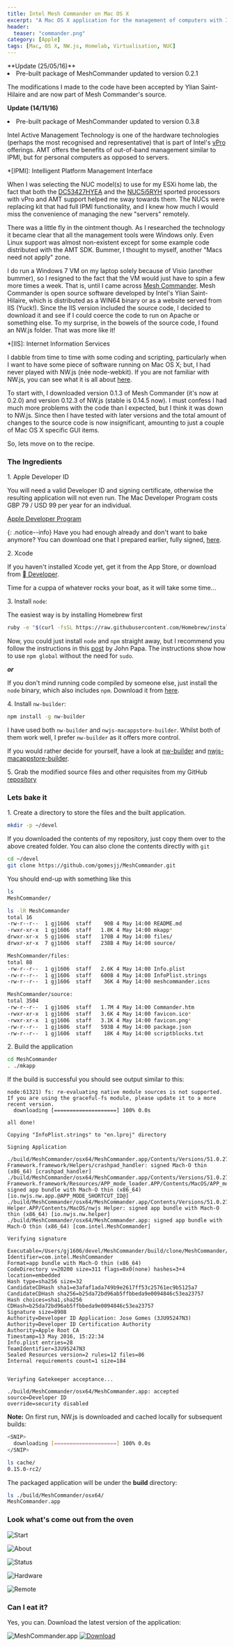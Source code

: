 ```yaml
---
title: Intel Mesh Commander on Mac OS X
excerpt: "A Mac OS X application for the management of computers with Intel AMT (Active Management Technology), supporting redirection, remote desktop, remote terminal and scripted management."
header:
  teaser: "commander.png"
category: [Apple] 
tags: [Mac, OS X, NW.js, Homelab, Virtualisation, NUC]
---
```

<div class="notice--warning" markdown="1">
**Update (25/05/16)**

<li>Pre-built package of MeshCommander updated to version 0.2.1</li>
<p></p>
<p>The modifications I made to the code have been accepted by Ylian Saint-Hilaire and are now part of Mesh Commander's source.</p>  

**Update (14/11/16)**

<li>Pre-built package of MeshCommander updated to version 0.3.8</li>
</div>

Intel Active Management Technology is one of the hardware technologies (perhaps the most recognised and representative) that is part of Intel's [vPro](http://www.intel.co.uk/content/www/uk/en/architecture-and-technology/vpro/vpro-technology-general.html) offerings. AMT offers the benefits of out-of-band management similar to IPMI, but for personal computers as opposed to servers.

*[IPMI]: Intelligent Platform Management Interface

When I was selecting the NUC model(s) to use for my ESXi home lab, the fact that both the [DC53427HYEA](http://www.intel.co.uk/content/www/uk/en/nuc/nuc-kit-dc53427hye-board-d53427rke.html) and the [NUC5i5RYH](http://www.intel.co.uk/content/www/uk/en/nuc/nuc-kit-nuc5i5ryh.html) sported processors with vPro and AMT support helped me sway towards them. The NUCs were replacing kit that had full IPMI functionality, and I knew how much I would miss the convenience of managing the new "servers" remotely. 

There was a little fly in the ointment though. As I researched the technology it became clear that all the management tools were Windows only. Even Linux support was almost non-existent except for some example code distributed with the AMT SDK. Bummer, I thought to myself, another "Macs need not apply" zone.

I do run a Windows 7 VM on my laptop solely because of Visio (another bummer), so I resigned to the fact that the VM would just have to spin a few more times a week. That is, until I came across [Mesh Commander](http://www.meshcommander.com/meshcommander). Mesh Commander is open source software developed by Intel's Ylian Saint-Hilaire, which is distributed as a WIN64 binary or as a website served from IIS (Yuck!). Since the IIS version included the source code, I decided to download it and see if I could coerce the code to run on Apache or something else. To my surprise, in the bowels of the source code, I found an NW.js folder. That was more like it!

*[IIS]: Internet Information Services

I dabble from time to time with some coding and scripting, particularly when I want to have some piece of software running on Mac OS X; but, I had never played with NW.js (née node-webkit). If you are not familiar with NW.js, you can see what it is all about [here](http://nwjs.io).

To start with, I downloaded version 0.1.3 of Mesh Commander (it's now at 0.2.0) and version 0.12.3 of NW.js (stable is 0.14.5 now). I must confess I had much more problems with the code than I expected, but I think it was down to NW.js. Since then I have tested with later versions and the total amount of changes to the source code is now insignificant, amounting to just a couple of Mac OS X specific GUI items.

So, lets move on to the recipe.

### The Ingredients

1\. Apple Developer ID

You will need a valid Developer ID and signing certificate, otherwise the resulting application will not even run. The Mac Developer Program costs GBP 79 / USD 99 per year for an individual.

[Apple Developer Program](https://developer.apple.com/programs/)

{: .notice--info}
Have you had enough already and don't want to bake anymore? You can download one that I prepared earlier, fully signed, [here](https://bintray.com/gomesjj/APPS/download_file?file_path=OSX%2FMeshCommander.dmg.zip).

2\. Xcode

If you haven't installed Xcode yet, get it from the App Store, or download from [ Developer](https://developer.apple.com/xcode/download/). 

Time for a cuppa of whatever rocks your boat, as it will take some time...

3\. Install ```node```:

The easiest way is by installing Homebrew first

```sh
ruby -e "$(curl -fsSL https://raw.githubusercontent.com/Homebrew/install/master/install)"
```
Now, you could just install ```node``` and ```npm``` straight away, but I recommend you follow the instructions in this [post](https://johnpapa.net/how-to-use-npm-global-without-sudo-on-osx/) by John Papa. The instructions show how to use ```npm global``` without the need for ```sudo```.

***or***

If you don't mind running code compiled by someone else, just install the ```node``` binary, which also includes ```npm```. Download it from [here](https://nodejs.org/en/download/).

4\. Install ```nw-builder```:

```sh
npm install -g nw-builder
```
I have used both ```nw-builder``` and ```nwjs-macappstore-builder```. Whilst both of them work well, I prefer ```nw-builder``` as it offers more control.

If you would rather decide for yourself, have a look at [nw-builder](https://github.com/nwjs/nw-builder) and [nwjs-macappstore-builder](https://www.npmjs.com/package/nwjs-macappstore-builder).

5\. Grab the modified source files and other requisites from my GitHub [repository](https://github.com/gomesjj/MeshCommander)


### Lets bake it

1\. Create a directory to store the files and the built application.

```sh
mkdir -p ~/devel
``` 

If you downloaded the contents of my repository, just copy them over to the above created folder. You can also clone the contents directly with ``git``

```sh
cd ~/devel
git clone https://github.com/gomesjj/MeshCommander.git
```
You should end-up with something like this

```sh
ls
MeshCommander/

ls -lR MeshCommander
total 16
-rw-r--r--  1 gj1606  staff    90B 4 May 14:00 README.md
-rwxr-xr-x  1 gj1606  staff   1.8K 4 May 14:00 mkapp*
drwxr-xr-x  5 gj1606  staff   170B 4 May 14:00 files/
drwxr-xr-x  7 gj1606  staff   238B 4 May 14:00 source/

MeshCommander/files:
total 88
-rw-r--r--  1 gj1606  staff   2.6K 4 May 14:00 Info.plist
-rw-r--r--  1 gj1606  staff   600B 4 May 14:00 InfoPlist.strings
-rw-r--r--  1 gj1606  staff    36K 4 May 14:00 meshcommander.icns

MeshCommander/source:
total 3504
-rw-r--r--  1 gj1606  staff   1.7M 4 May 14:00 Commander.htm
-rwxr-xr-x  1 gj1606  staff   3.6K 4 May 14:00 favicon.ico*
-rwxr-xr-x  1 gj1606  staff   3.1K 4 May 14:00 favicon.png*
-rw-r--r--  1 gj1606  staff   593B 4 May 14:00 package.json
-rw-r--r--  1 gj1606  staff    18K 4 May 14:00 scriptblocks.txt
```
2\. Build the application

```sh
cd MeshCommander
. ./mkapp
```
If the build is successful you should see output similar to this:

```
node:61321) fs: re-evaluating native module sources is not supported. If you are using the graceful-fs module, please update it to a more recent version.
  downloading [====================] 100% 0.0s

all done!

Copying "InfoPlist.strings" to "en.lproj" directory

Signing Application

./build/MeshCommander/osx64/MeshCommander.app/Contents/Versions/51.0.2704.47/nwjs Framework.framework/Helpers/crashpad_handler: signed Mach-O thin (x86_64) [crashpad_handler]
./build/MeshCommander/osx64/MeshCommander.app/Contents/Versions/51.0.2704.47/nwjs Framework.framework/Resources/APP_mode_loader.APP/Contents/MacOS/APP_mode_loader: signed app bundle with Mach-O thin (x86_64) [io.nwjs.nw.app.@APP_MODE_SHORTCUT_ID@]
./build/MeshCommander/osx64/MeshCommander.app/Contents/Versions/51.0.2704.47/nwjs Helper.APP/Contents/MacOS/nwjs Helper: signed app bundle with Mach-O thin (x86_64) [io.nwjs.nw.helper]
./build/MeshCommander/osx64/MeshCommander.app: signed app bundle with Mach-O thin (x86_64) [com.intel.MeshCommander]

Verifying signature

Executable=/Users/gj1606/devel/MeshCommander/build/clone/MeshCommander/build/MeshCommander/osx64/MeshCommander.app/Contents/MacOS/nwjs
Identifier=com.intel.MeshCommander
Format=app bundle with Mach-O thin (x86_64)
CodeDirectory v=20200 size=311 flags=0x0(none) hashes=3+4 location=embedded
Hash type=sha256 size=32
CandidateCDHash sha1=e3afaf1ada749b9e2617ff53c25761ec9b5125a7
CandidateCDHash sha256=b25da72bd96ab5ffbbeda9e0094846c53ea23757
Hash choices=sha1,sha256
CDHash=b25da72bd96ab5ffbbeda9e0094846c53ea23757
Signature size=8908
Authority=Developer ID Application: Jose Gomes (3JU95247N3)
Authority=Developer ID Certification Authority
Authority=Apple Root CA
Timestamp=13 May 2016, 15:22:34
Info.plist entries=28
TeamIdentifier=3JU95247N3
Sealed Resources version=2 rules=12 files=86
Internal requirements count=1 size=184


Veriyfing Gatekeeper acceptance...

./build/MeshCommander/osx64/MeshCommander.app: accepted
source=Developer ID
override=security disabled
```

**Note:** On first run, NW.js is downloaded and cached locally for subsequent builds:

```sh
<SNIP>
  downloading [====================] 100% 0.0s
</SNIP>

ls cache/
0.15.0-rc2/
```
The packaged application will be under the **build** directory:

```sh
ls ./build/MeshCommander/osx64/
MeshCommander.app
```

### Look what's come out from the oven


![Start](/images/mesh/mesh.png)

![About](/images/mesh/about.png)

![Status](/images/mesh/status.png)

![Hardware](/images/mesh/hw.png)

![Remote](/images/mesh/rdesk.png)

### Can I eat it?

Yes, you can. Download the latest version of the application:

![MeshCommander.app](/images/mesh/meshcommander_app.png) [ ![Download](https://api.bintray.com/packages/gomesjj/APPS/MeshCommander.app/images/download.svg) ](https://bintray.com/gomesjj/APPS/MeshCommander.app/_latestVersion)
